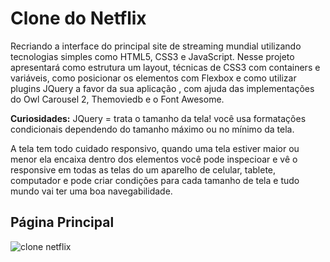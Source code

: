 # Clone do Netflix

Recriando a interface do principal site de streaming mundial utilizando tecnologias simples como HTML5, CSS3 e JavaScript. Nesse projeto apresentará como estrutura um layout, técnicas de CSS3 com containers e variáveis, como posicionar os elementos com Flexbox e como utilizar plugins JQuery a favor da sua aplicação , com ajuda das implementações do Owl Carousel 2, Themoviedb e o Font Awesome.

**Curiosidades:**  JQuery = trata o tamanho da tela!
você usa formatações condicionais dependendo do tamanho máximo ou no mínimo da tela.

A tela tem todo cuidado responsivo, quando uma tela estiver maior ou menor ela encaixa dentro dos elementos 
você pode inspecioar  e vê o responsive em todas as telas do um aparelho de celular, tablete, computador 
 e pode criar condições para cada tamanho de tela e  tudo mundo vai ter uma boa navegabilidade.



## Página Principal 

![clone netflix](https://user-images.githubusercontent.com/88461178/140588540-cc134d1a-f691-42e6-a897-5d20755abfa2.png)
